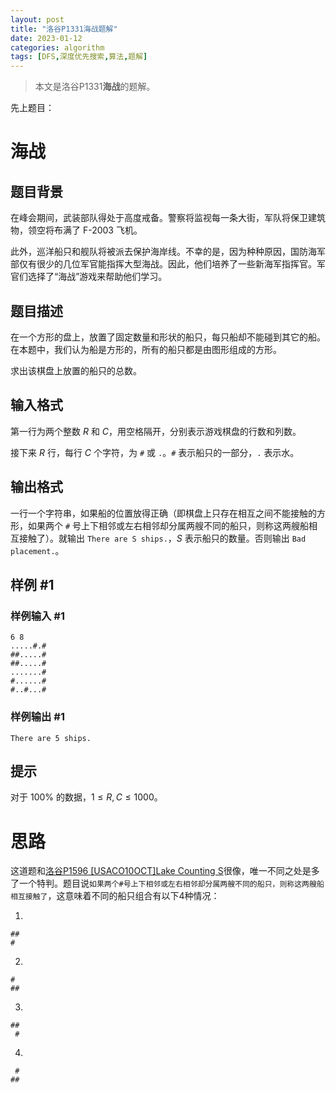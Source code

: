 ```yaml
---
layout: post
title: "洛谷P1331海战题解"
date: 2023-01-12
categories: algorithm
tags: [DFS,深度优先搜索,算法,题解]
---
```


>本文是洛谷P1331**海战**的题解。

先上题目：

# 海战

## 题目背景

在峰会期间，武装部队得处于高度戒备。警察将监视每一条大街，军队将保卫建筑物，领空将布满了 F-2003 飞机。

此外，巡洋船只和舰队将被派去保护海岸线。不幸的是，因为种种原因，国防海军部仅有很少的几位军官能指挥大型海战。因此，他们培养了一些新海军指挥官。军官们选择了“海战”游戏来帮助他们学习。

## 题目描述

在一个方形的盘上，放置了固定数量和形状的船只，每只船却不能碰到其它的船。在本题中，我们认为船是方形的，所有的船只都是由图形组成的方形。

求出该棋盘上放置的船只的总数。

## 输入格式

第一行为两个整数 $R$ 和 $C$，用空格隔开，分别表示游戏棋盘的行数和列数。

接下来 $R$ 行，每行 $C$ 个字符，为 `#` 或 `.`。`#` 表示船只的一部分，`.` 表示水。

## 输出格式

一行一个字符串，如果船的位置放得正确（即棋盘上只存在相互之间不能接触的方形，如果两个 `#` 号上下相邻或左右相邻却分属两艘不同的船只，则称这两艘船相互接触了）。就输出 `There are S ships.`，$S$ 表示船只的数量。否则输出 `Bad placement.`。

## 样例 #1

### 样例输入 #1

```
6 8
.....#.#
##.....#
##.....#
.......#
#......#
#..#...#
```

### 样例输出 #1

```
There are 5 ships.
```

## 提示

对于 $100\%$ 的数据，$1 \le R,C \le 1000$。

# 思路

这道题和[洛谷P1596 [USACO10OCT]Lake Counting S](https://www.luogu.com.cn/problem/P1596/)很像，唯一不同之处是多了一个特判。题目说`如果两个#号上下相邻或左右相邻却分属两艘不同的船只，则称这两艘船相互接触了`，这意味着不同的船只组合有以下4种情况：

1.

```
##
#
```

2.

```
#
##
```

3.

```
##
 #
```

4.

```
 #
##
```
